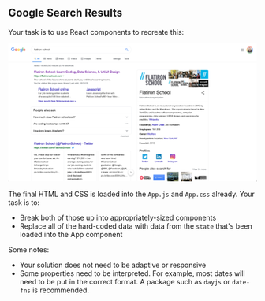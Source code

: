 ## Google Search Results

Your task is to use React components to recreate this:

![Google search results](./google-search-results.png)

The final HTML and CSS is loaded into the `App.js` and `App.css` already. Your task is to:

* Break both of those up into appropriately-sized components
* Replace all of the hard-coded data with data from the `state` that's been loaded into the App component

Some notes:

* Your solution does not need to be adaptive or responsive
* Some properties need to be interpreted. For example, most dates will need to be put in the correct format. A package such as `dayjs` or `date-fns` is recommended.
